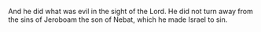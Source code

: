And he did what was evil in the sight of the Lord. He did not turn away from the sins of Jeroboam the son of Nebat, which he made Israel to sin.
